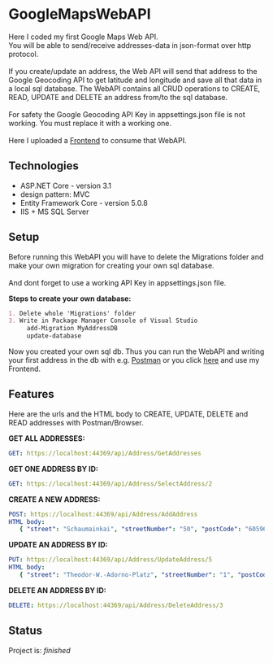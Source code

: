 # GoogleMapsWebAPI

Here I coded my first Google Maps Web API.  
You will be able to send/receive addresses-data in json-format over http protocol.  
<br/>If you create/update an address, the Web API will send that address to the Google Geocoding API to get latitude and longitude and save all that data in a  local sql database.
The WebAPI contains all CRUD operations to CREATE, READ, UPDATE and DELETE an address from/to the sql database.  
<br/>For safety the Google Geocoding API Key in appsettings.json file is not working. You must replace it with a working one.  
<br/>Here I uploaded a [Frontend](https://github.com/PatrickH89/GoogleMapsWebAPI_Frontend) to consume that WebAPI.  

## Technologies
* ASP.NET Core - version 3.1
* design pattern: MVC 
* Entity Framework Core - version 5.0.8
* IIS + MS SQL Server

## Setup
Before running this WebAPI you will have to delete the Migrations folder and make your own migration for creating your own sql database.  
<br/>And dont forget to use a working API Key in appsettings.json file.  

__Steps to create your own database:__
```markdown
1. Delete whole 'Migrations' folder
3. Write in Package Manager Console of Visual Studio
     add-Migration MyAddressDB 
     update-database 
```

Now you created your own sql db. Thus you can run the WebAPI and writing your first address in the db with e.g. [Postman](https://www.postman.com/) or you click [here](https://github.com/PatrickH89/GoogleMapsWebAPI_Frontend) and use my Frontend.  

## Features
Here are the urls and the HTML body to CREATE, UPDATE, DELETE and READ addresses with Postman/Browser.

__GET ALL ADDRESSES:__
```yml
GET: https://localhost:44369/api/Address/GetAddresses
```

__GET ONE ADDRESS BY ID:__
```yml
GET: https://localhost:44369/api/Address/SelectAddress/2
```

__CREATE A NEW ADDRESS:__
```yml
POST: https://localhost:44369/api/Address/AddAddress  
HTML body:  
   { "street": "Schaumainkai", "streetNumber": "50", "postCode": "60596", "city":"Frankfurt am Main", "country": "Deutschland" }
```

__UPDATE AN ADDRESS BY ID:__
```yml
PUT: https://localhost:44369/api/Address/UpdateAddress/5  
HTML body: 
   { "street": "Theodor-W.-Adorno-Platz", "streetNumber": "1", "postCode": "60323", "city": "Frankfurt", "country": "Deutschland" }
```

__DELETE AN ADDRESS BY ID:__
```yml
DELETE: https://localhost:44369/api/Address/DeleteAddress/3
```

## Status
Project is: _finished_